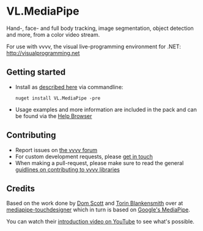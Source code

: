 # VL.MediaPipe
Hand-, face- and full body tracking, image segmentation, object detection and more, from a color video stream. 

For use with vvvv, the visual live-programming environment for .NET: http://visualprogramming.net

## Getting started
- Install as [described here](https://thegraybook.vvvv.org/reference/hde/managing-nugets.html) via commandline:

    `nuget install VL.MediaPipe -pre`

- Usage examples and more information are included in the pack and can be found via the [Help Browser](https://thegraybook.vvvv.org/reference/hde/findinghelp.html)

## Contributing
- Report issues on [the vvvv forum](https://discourse.vvvv.org/c/vvvv-gamma/28)
- For custom development requests, please [get in touch](mailto:devvvvs@vvvv.org)
- When making a pull-request, please make sure to read the general [guidlines on contributing to vvvv libraries](https://thegraybook.vvvv.org/reference/extending/contributing.html)

## Credits
Based on the work done by [Dom Scott](https://github.com/domisjustanumber) and [Torin Blankensmith](https://github.com/torinmb) over at [mediapipe-touchdesigner](https://github.com/torinmb/mediapipe-touchdesigner) which in turn is based on [Google's MediaPipe](https://developers.google.com/mediapipe).

You can watch their [introduction video on YouTube](https://www.youtube.com/watch?v=Cx4Ellaj6kk) to see what's possible.
